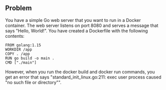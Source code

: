 ## Problem

You have a simple Go web server that you want to run in a Docker container. The web server listens on port 8080 and serves a message that says "Hello, World!". You have created a Dockerfile with the following contents:

```
FROM golang:1.15
WORKDIR /app
COPY . /app
RUN go build -o main .
CMD ["./main"]
```
However, when you run the docker build and docker run commands, you get an error that says "standard_init_linux.go:211: exec user process caused "no such file or directory"".


